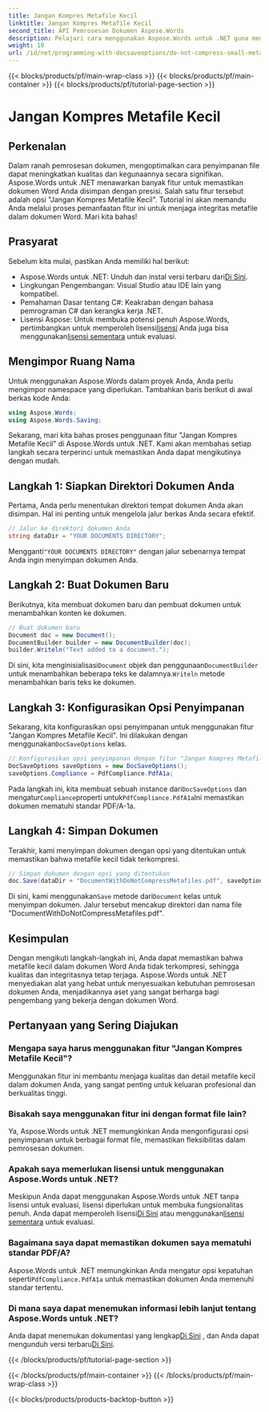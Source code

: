 ```yaml
---
title: Jangan Kompres Metafile Kecil
linktitle: Jangan Kompres Metafile Kecil
second_title: API Pemrosesan Dokumen Aspose.Words
description: Pelajari cara menggunakan Aspose.Words untuk .NET guna memastikan metafile kecil dalam dokumen Word tidak terkompresi, sehingga kualitas dan integritasnya tetap terjaga. Panduan langkah demi langkah disertakan.
weight: 10
url: /id/net/programming-with-docsaveoptions/do-not-compress-small-metafiles/
---
```


{{< blocks/products/pf/main-wrap-class >}}
{{< blocks/products/pf/main-container >}}
{{< blocks/products/pf/tutorial-page-section >}}

# Jangan Kompres Metafile Kecil

## Perkenalan

Dalam ranah pemrosesan dokumen, mengoptimalkan cara penyimpanan file dapat meningkatkan kualitas dan kegunaannya secara signifikan. Aspose.Words untuk .NET menawarkan banyak fitur untuk memastikan dokumen Word Anda disimpan dengan presisi. Salah satu fitur tersebut adalah opsi "Jangan Kompres Metafile Kecil". Tutorial ini akan memandu Anda melalui proses pemanfaatan fitur ini untuk menjaga integritas metafile dalam dokumen Word. Mari kita bahas!

## Prasyarat

Sebelum kita mulai, pastikan Anda memiliki hal berikut:

-  Aspose.Words untuk .NET: Unduh dan instal versi terbaru dari[Di Sini](https://releases.aspose.com/words/net/).
- Lingkungan Pengembangan: Visual Studio atau IDE lain yang kompatibel.
- Pemahaman Dasar tentang C#: Keakraban dengan bahasa pemrograman C# dan kerangka kerja .NET.
-  Lisensi Aspose: Untuk membuka potensi penuh Aspose.Words, pertimbangkan untuk memperoleh lisensi[lisensi](https://purchase.aspose.com/buy) Anda juga bisa menggunakan[lisensi sementara](https://purchase.aspose.com/temporary-license/) untuk evaluasi.

## Mengimpor Ruang Nama

Untuk menggunakan Aspose.Words dalam proyek Anda, Anda perlu mengimpor namespace yang diperlukan. Tambahkan baris berikut di awal berkas kode Anda:

```csharp
using Aspose.Words;
using Aspose.Words.Saving;
```

Sekarang, mari kita bahas proses penggunaan fitur "Jangan Kompres Metafile Kecil" di Aspose.Words untuk .NET. Kami akan membahas setiap langkah secara terperinci untuk memastikan Anda dapat mengikutinya dengan mudah.

## Langkah 1: Siapkan Direktori Dokumen Anda

Pertama, Anda perlu menentukan direktori tempat dokumen Anda akan disimpan. Hal ini penting untuk mengelola jalur berkas Anda secara efektif.

```csharp
// Jalur ke direktori dokumen Anda
string dataDir = "YOUR DOCUMENTS DIRECTORY";
```

 Mengganti`"YOUR DOCUMENTS DIRECTORY"` dengan jalur sebenarnya tempat Anda ingin menyimpan dokumen Anda.

## Langkah 2: Buat Dokumen Baru

Berikutnya, kita membuat dokumen baru dan pembuat dokumen untuk menambahkan konten ke dokumen.

```csharp
// Buat dokumen baru
Document doc = new Document();
DocumentBuilder builder = new DocumentBuilder(doc);
builder.Writeln("Text added to a document.");
```

 Di sini, kita menginisialisasi`Document` objek dan penggunaan`DocumentBuilder` untuk menambahkan beberapa teks ke dalamnya.`Writeln` metode menambahkan baris teks ke dokumen.

## Langkah 3: Konfigurasikan Opsi Penyimpanan

 Sekarang, kita konfigurasikan opsi penyimpanan untuk menggunakan fitur "Jangan Kompres Metafile Kecil". Ini dilakukan dengan menggunakan`DocSaveOptions` kelas.

```csharp
// Konfigurasikan opsi penyimpanan dengan fitur "Jangan Kompres Metafile Kecil"
DocSaveOptions saveOptions = new DocSaveOptions();
saveOptions.Compliance = PdfCompliance.PdfA1a;
```

 Pada langkah ini, kita membuat sebuah instance dari`DocSaveOptions` dan mengatur`Compliance`properti untuk`PdfCompliance.PdfA1a`Ini memastikan dokumen mematuhi standar PDF/A-1a.

## Langkah 4: Simpan Dokumen

Terakhir, kami menyimpan dokumen dengan opsi yang ditentukan untuk memastikan bahwa metafile kecil tidak terkompresi.

```csharp
// Simpan dokumen dengan opsi yang ditentukan
doc.Save(dataDir + "DocumentWithDoNotCompressMetafiles.pdf", saveOptions);
```

 Di sini, kami menggunakan`Save` metode dari`Document` kelas untuk menyimpan dokumen. Jalur tersebut mencakup direktori dan nama file "DocumentWithDoNotCompressMetafiles.pdf".

## Kesimpulan

Dengan mengikuti langkah-langkah ini, Anda dapat memastikan bahwa metafile kecil dalam dokumen Word Anda tidak terkompresi, sehingga kualitas dan integritasnya tetap terjaga. Aspose.Words untuk .NET menyediakan alat yang hebat untuk menyesuaikan kebutuhan pemrosesan dokumen Anda, menjadikannya aset yang sangat berharga bagi pengembang yang bekerja dengan dokumen Word.

## Pertanyaan yang Sering Diajukan

### Mengapa saya harus menggunakan fitur "Jangan Kompres Metafile Kecil"?

Menggunakan fitur ini membantu menjaga kualitas dan detail metafile kecil dalam dokumen Anda, yang sangat penting untuk keluaran profesional dan berkualitas tinggi.

### Bisakah saya menggunakan fitur ini dengan format file lain?

Ya, Aspose.Words untuk .NET memungkinkan Anda mengonfigurasi opsi penyimpanan untuk berbagai format file, memastikan fleksibilitas dalam pemrosesan dokumen.

### Apakah saya memerlukan lisensi untuk menggunakan Aspose.Words untuk .NET?

 Meskipun Anda dapat menggunakan Aspose.Words untuk .NET tanpa lisensi untuk evaluasi, lisensi diperlukan untuk membuka fungsionalitas penuh. Anda dapat memperoleh lisensi[Di Sini](https://purchase.aspose.com/buy) atau menggunakan[lisensi sementara](https://purchase.aspose.com/temporary-license/) untuk evaluasi.

### Bagaimana saya dapat memastikan dokumen saya mematuhi standar PDF/A?

 Aspose.Words untuk .NET memungkinkan Anda mengatur opsi kepatuhan seperti`PdfCompliance.PdfA1a` untuk memastikan dokumen Anda memenuhi standar tertentu.

### Di mana saya dapat menemukan informasi lebih lanjut tentang Aspose.Words untuk .NET?

 Anda dapat menemukan dokumentasi yang lengkap[Di Sini](https://reference.aspose.com/words/net/) , dan Anda dapat mengunduh versi terbaru[Di Sini](https://releases.aspose.com/words/net/).

{{< /blocks/products/pf/tutorial-page-section >}}

{{< /blocks/products/pf/main-container >}}
{{< /blocks/products/pf/main-wrap-class >}}

{{< blocks/products/products-backtop-button >}}
